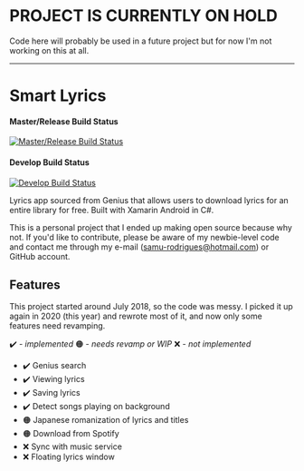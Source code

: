 # PROJECT IS CURRENTLY ON HOLD

Code here will probably be used in a future project but for now I'm not working on this at all.

-----
# Smart Lyrics

#### Master/Release Build Status
[![Master/Release Build Status](https://build.appcenter.ms/v0.1/apps/156f9bfa-35c8-4c77-bd2c-03eafd99e374/branches/master/badge)](https://appcenter.ms)
#### Develop Build Status
[![Develop Build Status](https://build.appcenter.ms/v0.1/apps/156f9bfa-35c8-4c77-bd2c-03eafd99e374/branches/develop/badge)](https://appcenter.ms)

Lyrics app sourced from Genius that allows users to download lyrics for an entire library for free. Built with Xamarin Android in C#. 

This is a personal project that I ended up making open source because why not. If you'd like to contribute, please be aware of my newbie-level code and contact me through my e-mail (samu-rodrigues@hotmail.com) or GitHub account. 

## Features
This project started around July 2018, so the code was messy. I picked it up again in 2020 (this year) and rewrote most of it, and now only some features need revamping.

✔️ - *implemented*
🟠  - *needs revamp or WIP*
❌ - *not implemented*

 - ✔️ Genius search
 - ✔️ Viewing lyrics
 - ✔️ Saving lyrics
 - ✔️ Detect songs playing on background
 - 🟠 Japanese romanization of lyrics and titles
 - 🟠 Download from Spotify
 - ❌ Sync with music service
 - ❌ Floating lyrics window
